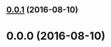 <a name="0.0.1"></a>
## [0.0.1](https://github.com/TylorS/bubbleup-plugin-build-rollup-umd/compare/v0.0.0...v0.0.1) (2016-08-10)



<a name="0.0.0"></a>
# 0.0.0 (2016-08-10)




